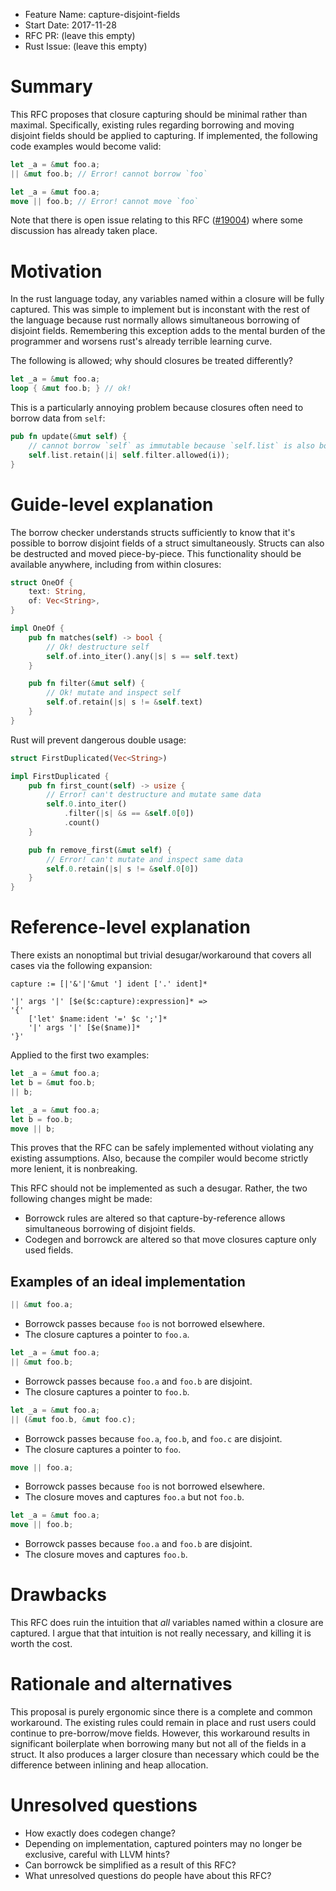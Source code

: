 - Feature Name: capture-disjoint-fields
- Start Date: 2017-11-28
- RFC PR: (leave this empty)
- Rust Issue: (leave this empty)

# Summary
[summary]: #summary

This RFC proposes that closure capturing should be minimal rather than maximal.
Specifically, existing rules regarding borrowing and moving disjoint fields
should be applied to capturing. If implemented, the following code examples
would become valid:

```rust
let _a = &mut foo.a;
|| &mut foo.b; // Error! cannot borrow `foo`
```

```rust
let _a = &mut foo.a;
move || foo.b; // Error! cannot move `foo`
```

Note that there is open issue relating to this RFC
([#19004](https://github.com/rust-lang/rust/issues/19004)) where some discussion
has already taken place.

# Motivation
[motivation]: #motivation

In the rust language today, any variables named within a closure will be fully
captured. This was simple to implement but is inconstant with the rest of the
language because rust normally allows simultaneous borrowing of disjoint fields.
Remembering this exception adds to the mental burden of the programmer and
worsens rust's already terrible learning curve.

The following is allowed; why should closures be treated differently?
```rust
let _a = &mut foo.a;
loop { &mut foo.b; } // ok!
```

This is a particularly annoying problem because closures often need to borrow
data from `self`:
```rust
pub fn update(&mut self) {
    // cannot borrow `self` as immutable because `self.list` is also borrowed as mutable
    self.list.retain(|i| self.filter.allowed(i));
}
```

# Guide-level explanation
[guide-level-explanation]: #guide-level-explanation

The borrow checker understands structs sufficiently to know that it's possible
to borrow disjoint fields of a struct simultaneously. Structs can also be
destructed and moved piece-by-piece. This functionality should be available
anywhere, including from within closures:

```rust
struct OneOf {
    text: String,
    of: Vec<String>,
}

impl OneOf {
    pub fn matches(self) -> bool {
        // Ok! destructure self
        self.of.into_iter().any(|s| s == self.text)
    }

    pub fn filter(&mut self) {
        // Ok! mutate and inspect self
        self.of.retain(|s| s != &self.text)
    }
}
```

Rust will prevent dangerous double usage:

```rust
struct FirstDuplicated(Vec<String>)

impl FirstDuplicated {
    pub fn first_count(self) -> usize {
        // Error! can't destructure and mutate same data
        self.0.into_iter()
            .filter(|s| &s == &self.0[0])
            .count()
    }

    pub fn remove_first(&mut self) {
        // Error! can't mutate and inspect same data
        self.0.retain(|s| s != &self.0[0])
    }
}
```

# Reference-level explanation
[reference-level-explanation]: #reference-level-explanation

There exists an nonoptimal but trivial desugar/workaround that covers all cases
via the following expansion:
```
capture := [|'&'|'&mut '] ident ['.' ident]*

'|' args '|' [$e($c:capture):expression]* =>
'{'
    ['let' $name:ident '=' $c ';']*
    '|' args '|' [$e($name)]*
'}'
```

Applied to the first two examples:
```rust
let _a = &mut foo.a;
let b = &mut foo.b;
|| b;
```
```rust
let _a = &mut foo.a;
let b = foo.b;
move || b;
```

This proves that the RFC can be safely implemented without violating any
existing assumptions. Also, because the compiler would become strictly more
lenient, it is nonbreaking.

This RFC should not be implemented as such a desugar. Rather, the two following
changes might be made:
- Borrowck rules are altered so that capture-by-reference allows simultaneous
  borrowing of disjoint fields.
- Codegen and borrowck are altered so that move closures capture only used
  fields.

## Examples of an ideal implementation

```rust
|| &mut foo.a;
```
- Borrowck passes because `foo` is not borrowed elsewhere.
- The closure captures a pointer to `foo.a`.

```rust
let _a = &mut foo.a;
|| &mut foo.b;
```
- Borrowck passes because `foo.a` and `foo.b` are disjoint.
- The closure captures a pointer to `foo.b`.

```rust
let _a = &mut foo.a;
|| (&mut foo.b, &mut foo.c);
```
- Borrowck passes because `foo.a`, `foo.b`, and `foo.c` are disjoint.
- The closure captures a pointer to `foo`.

```rust
move || foo.a;
```
- Borrowck passes because `foo` is not borrowed elsewhere.
- The closure moves and captures `foo.a` but not `foo.b`.

```rust
let _a = &mut foo.a;
move || foo.b;
```
- Borrowck passes because `foo.a` and `foo.b` are disjoint.
- The closure moves and captures `foo.b`.

# Drawbacks
[drawbacks]: #drawbacks

This RFC does ruin the intuition that *all* variables named within a closure are
captured. I argue that that intuition is not really necessary, and killing it is
worth the cost.

# Rationale and alternatives
[alternatives]: #alternatives

This proposal is purely ergonomic since there is a complete and common
workaround. The existing rules could remain in place and rust users could
continue to pre-borrow/move fields. However, this workaround results in
significant boilerplate when borrowing many but not all of the fields in a
struct. It also produces a larger closure than necessary which could be the
difference between inlining and heap allocation.

# Unresolved questions
[unresolved]: #unresolved-questions

- How exactly does codegen change?
- Depending on implementation, captured pointers may no longer be exclusive,
  careful with LLVM hints?
- Can borrowck be simplified as a result of this RFC?
- What unresolved questions do people have about this RFC?

